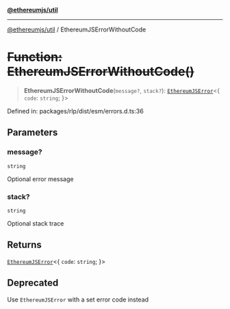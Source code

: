 [**@ethereumjs/util**](../README.md)

***

[@ethereumjs/util](../README.md) / EthereumJSErrorWithoutCode

# ~~Function: EthereumJSErrorWithoutCode()~~

> **EthereumJSErrorWithoutCode**(`message?`, `stack?`): [`EthereumJSError`](../classes/EthereumJSError.md)\<\{ `code`: `string`; \}\>

Defined in: packages/rlp/dist/esm/errors.d.ts:36

## Parameters

### message?

`string`

Optional error message

### stack?

`string`

Optional stack trace

## Returns

[`EthereumJSError`](../classes/EthereumJSError.md)\<\{ `code`: `string`; \}\>

## Deprecated

Use `EthereumJSError` with a set error code instead
